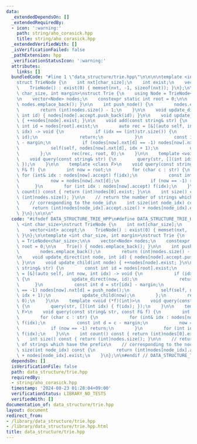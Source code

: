 ```yaml
---
data:
  _extendedDependsOn: []
  _extendedRequiredBy:
  - icon: ':warning:'
    path: string/aho_corasick.hpp
    title: string/aho_corasick.hpp
  _extendedVerifiedWith: []
  _isVerificationFailed: false
  _pathExtension: hpp
  _verificationStatusIcon: ':warning:'
  attributes:
    links: []
  bundledCode: "#line 1 \"data_structure/trie.hpp\"\n\n\n\ntemplate <int char_size>\n\
    struct TrieNode {\n    int nxt[char_size];\n    int exist;\n    vector<int> accept;\n\
    \    TrieNode() : exist(0) { memset(nxt, -1, sizeof(nxt)); }\n};\n\ntemplate <int\
    \ char_size, int margin>\nstruct Trie {\n    using Node = TrieNode<char_size>;\n\
    \n    vector<Node> nodes;\n    constexpr static int root = 0;\n\n    Trie() {\
    \ nodes.emplace_back(); }\n\n    int push_node() {\n        nodes.emplace_back();\n\
    \        return (int)nodes.size() - 1;\n    }\n\n    void update_direct(int node,\
    \ int id) { nodes[node].accept.push_back(id); }\n\n    void update_child(int node)\
    \ { ++nodes[node].exist; }\n\n    void add(const string& str) {\n        const\
    \ int id = nodes[root].exist;\n        auto rec = [&](auto self, int now, int\
    \ idx) -> void {\n            if (idx == (int)str.size()) {\n                update_direct(now,\
    \ id);\n                return;\n            }\n            const int d = str[idx]\
    \ - margin;\n            if (nodes[now].nxt[d] == -1) nodes[now].nxt[d] = push_node();\n\
    \            self(self, nodes[now].nxt[d], idx + 1);\n            update_child(now);\n\
    \        };\n        rec(rec, root, 0);\n    }\n\n    template <void (*f)(int)>\n\
    \    void query(const string& str) {\n        query(str, [](int idx) { f(idx);\
    \ });\n    }\n\n    template <class F>\n    void query(const string& str, const\
    \ F& f) {\n        int now = root;\n        for (char c : str) {\n           \
    \ for (int& idx : nodes[now].accept) f(idx);\n            const int d = c - margin;\n\
    \            now = nodes[now].nxt[d];\n            if (now == -1) return;\n  \
    \      }\n        for (int idx : nodes[now].accept) f(idx);\n    }\n\n    int\
    \ count() const { return (int)nodes[0].exist; }\n\n    int size() const { return\
    \ (int)nodes.size(); }\n\n    // return the number of strings which have the prefix\n\
    \    // corresponding to the node_id\n    int size(int node_idx) const {\n   \
    \     return (int)nodes[node_idx].accept.size() + nodes[node_idx].exist;\n   \
    \ }\n};\n\n\n"
  code: "#ifndef DATA_STRUCTURE_TRIE_HPP\n#define DATA_STRUCTURE_TRIE_HPP 1\n\ntemplate\
    \ <int char_size>\nstruct TrieNode {\n    int nxt[char_size];\n    int exist;\n\
    \    vector<int> accept;\n    TrieNode() : exist(0) { memset(nxt, -1, sizeof(nxt));\
    \ }\n};\n\ntemplate <int char_size, int margin>\nstruct Trie {\n    using Node\
    \ = TrieNode<char_size>;\n\n    vector<Node> nodes;\n    constexpr static int\
    \ root = 0;\n\n    Trie() { nodes.emplace_back(); }\n\n    int push_node() {\n\
    \        nodes.emplace_back();\n        return (int)nodes.size() - 1;\n    }\n\
    \n    void update_direct(int node, int id) { nodes[node].accept.push_back(id);\
    \ }\n\n    void update_child(int node) { ++nodes[node].exist; }\n\n    void add(const\
    \ string& str) {\n        const int id = nodes[root].exist;\n        auto rec\
    \ = [&](auto self, int now, int idx) -> void {\n            if (idx == (int)str.size())\
    \ {\n                update_direct(now, id);\n                return;\n      \
    \      }\n            const int d = str[idx] - margin;\n            if (nodes[now].nxt[d]\
    \ == -1) nodes[now].nxt[d] = push_node();\n            self(self, nodes[now].nxt[d],\
    \ idx + 1);\n            update_child(now);\n        };\n        rec(rec, root,\
    \ 0);\n    }\n\n    template <void (*f)(int)>\n    void query(const string& str)\
    \ {\n        query(str, [](int idx) { f(idx); });\n    }\n\n    template <class\
    \ F>\n    void query(const string& str, const F& f) {\n        int now = root;\n\
    \        for (char c : str) {\n            for (int& idx : nodes[now].accept)\
    \ f(idx);\n            const int d = c - margin;\n            now = nodes[now].nxt[d];\n\
    \            if (now == -1) return;\n        }\n        for (int idx : nodes[now].accept)\
    \ f(idx);\n    }\n\n    int count() const { return (int)nodes[0].exist; }\n\n\
    \    int size() const { return (int)nodes.size(); }\n\n    // return the number\
    \ of strings which have the prefix\n    // corresponding to the node_id\n    int\
    \ size(int node_idx) const {\n        return (int)nodes[node_idx].accept.size()\
    \ + nodes[node_idx].exist;\n    }\n};\n\n#endif // DATA_STRUCTURE_TRIE_HPP\n"
  dependsOn: []
  isVerificationFile: false
  path: data_structure/trie.hpp
  requiredBy:
  - string/aho_corasick.hpp
  timestamp: '2024-08-23 01:28:04+09:00'
  verificationStatus: LIBRARY_NO_TESTS
  verifiedWith: []
documentation_of: data_structure/trie.hpp
layout: document
redirect_from:
- /library/data_structure/trie.hpp
- /library/data_structure/trie.hpp.html
title: data_structure/trie.hpp
---
```

